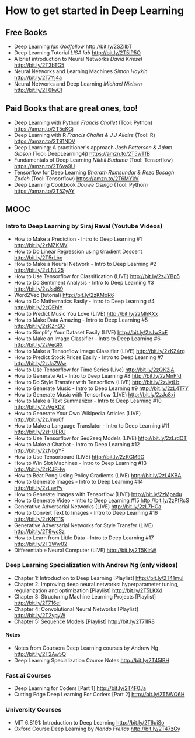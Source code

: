 # How to get started in Deep Learning

## Free Books
* Deep Learning _Ian Godfellow_ http://bit.ly/2SZiIbT
* Deep Learning Tutorial _LISA lab_ http://bit.ly/2T5iP5O
* A brief introduction to Neural Networks _David Kriesel_ http://bit.ly/2T3bTG5
* Neural Networks and Learning Machines _Simon Haykin_ http://bit.ly/2T7Yj4a
* Neural Networks and Deep Learning _Michael Nielsen_   http://bit.ly/2T6IwCI

## Paid Books that are great ones, too!
* Deep Learning with Python _Francis Chollet_ (Tool: Python) https://amzn.to/2T5cKGj
* Deep Learning with R _Francis Chollet & J.J Allaire_ (Tool: R) https://amzn.to/2T91NDV
* Deep Learning: A practitioner's approach _Josh Patterson & Adam Gibson_ (Tool: DeepLearning4j)  https://amzn.to/2T5wTfB
* Fundamentals of Deep Learning _Nikhil Buduma_ (Tool: Tensorflow) https://amzn.to/2T6va9U
* Tensorflow for Deep Learning _Bharath Ramsundar & Reza Bosagh Zadeh_ (Tool: Tensorflow) https://amzn.to/2T6MYkV
* Deep Learning Cookbook _Douwe Osinga_ (Tool: Python) https://amzn.to/2T5ZyAY

## MOOC
### Intro to Deep Learning by Siraj Raval (Youtube Videos)
* How to Make a Prediction - Intro to Deep Learning #1 http://bit.ly/2zMZKMV
* How to Do Linear Regression using Gradient Descent http://bit.ly/2T5rLbg
* How to Make a Neural Network - Intro to Deep Learning #2 http://bit.ly/2zLNL25
* How to Use Tensorflow for Classification (LIVE)  http://bit.ly/2zJYBp5
* How to Do Sentiment Analysis - Intro to Deep Learning #3 http://bit.ly/2zJsd69
* Word2Vec (tutorial) http://bit.ly/2zKMoR6
* How to Do Mathematics Easily - Intro to Deep Learning #4 http://bit.ly/2zQEhlY
* How to Predict Music You Love (LIVE) http://bit.ly/2zMhKXx
* How to Make Data Amazing - Intro to Deep Learning #5 http://bit.ly/2zKZnSO
* How to Simplify Your Dataset Easily (LIVE) http://bit.ly/2zJwSoF
* How to Make an Image Classifier - Intro to Deep Learning #6 http://bit.ly/2zVeGIX
* How to Make a Tensorflow Image Classifier (LIVE) http://bit.ly/2zKZ4rg
* How to Predict Stock Prices Easily - Intro to Deep Learning #7 http://bit.ly/2zJaZWw
* How to Use Tensorflow for Time Series (Live) http://bit.ly/2zQK2jA
* How to Generate Art - Intro to Deep Learning #8 http://bit.ly/2zMnFfd
* How to Do Style Transfer with Tensorflow (LIVE) http://bit.ly/2zJytLb
* How to Generate Music - Intro to Deep Learning #9 http://bit.ly/2zL4T7Y
* How to Generate Music with Tensorflow (LIVE) http://bit.ly/2zJc8xi
* How to Make a Text Summarizer - Intro to Deep Learning #10 http://bit.ly/2zVgXDZ
* How to Generate Your Own Wikipedia Articles (LIVE) http://bit.ly/2zJmu0f
* How to Make a Language Translator - Intro to Deep Learning #11 http://bit.ly/2zHUERU
* How to Use Tensorflow for Seq2seq Models (LIVE) http://bit.ly/2zLrdOT
* How to Make a Chatbot - Intro to Deep Learning #12 http://bit.ly/2zNbgYF
* How to Use Tensorboard (LIVE) http://bit.ly/2zKGM9G
* How to Win Slot Machines - Intro to Deep Learning #13 http://bit.ly/2zKJFHw
* How to Beat Pong Using Policy Gradients (LIVE) http://bit.ly/2zL4KBA
* How to Generate Images - Intro to Deep Learning #14 http://bit.ly/2zLavPv
* How to Generate Images with Tensorflow (LIVE) http://bit.ly/2zMpadu
* How to Generate Video - Intro to Deep Learning #15 http://bit.ly/2zPfRcS
* Generative Adversarial Networks (LIVE) http://bit.ly/2zL7HCa
* How to Convert Text to Images - Intro to Deep Learning #16 http://bit.ly/2zKNT1S
* Generative Adversarial Networks for Style Transfer (LIVE) http://bit.ly/2T9wcSz
* How to Learn from Little Data - Intro to Deep Learning #17 http://bit.ly/2T3Ww02
* Differentiable Neural Computer (LIVE) http://bit.ly/2T5KinW

### Deep Learning Specialization with Andrew Ng (only videos)
* Chapter 1: Introduction to Deep Learning [Playlist] http://bit.ly/2T41mul
* Chapter 2: Improving deep neural networks: hyperparameter tuning, regularization and optimization [Playlist] http://bit.ly/2T5LKXd
* Chapter 3: Structuring Machine Learning Projects [Playlist] http://bit.ly/2T716ei
* Chapter 4: Convolutional Neural Networks [Playlist] http://bit.ly/2T2ypyW
* Chapter 5: Sequence Models [Playlist] http://bit.ly/2T71IR8
#### Notes 
* Notes from Coursera Deep Learning courses by Andrew Ng http://bit.ly/2T2Aw5Q
* Deep Learning Specialization Course Notes http://bit.ly/2T45IBH

### Fast.ai Courses
* Deep Learning for Coders [Part 1] http://bit.ly/2T4F0Ja
* Cutting Edge Deep Learning For Coders [Part 2] http://bit.ly/2T5WO6H

### University Courses
* MIT 6.S191: Introduction to Deep Learning http://bit.ly/2T6uiSo
* Oxford Course Deep Learning by _Nando Freitas_ http://bit.ly/2T47zGy

